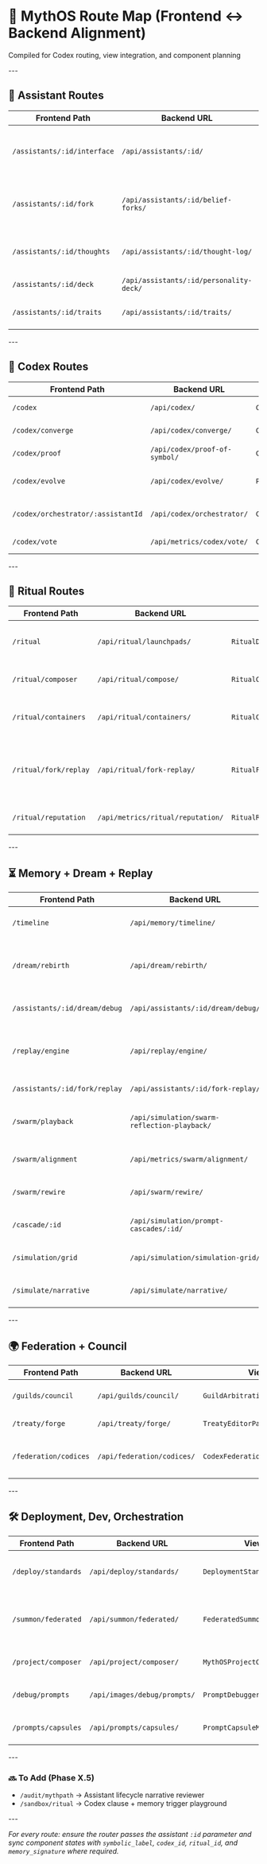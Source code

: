 # 🧠 MythOS Route Map (Frontend ↔ Backend Alignment)

Compiled for Codex routing, view integration, and component planning

\-\-\-

## 🔮 Assistant Routes

| Frontend Path | Backend URL | View | Serializer | Notes |
| ------------- | ----------- | ---- | ---------- | ----- |
| `/assistants/:id/interface` | `/api/assistants/:id/` | `AssistantInterfacePage` | `AssistantDetailSerializer` | Loads codex anchors, ritual launchpads, belief forks |
| `/assistants/:id/fork` | `/api/assistants/:id/belief-forks/` | `BeliefForkViewer` | `BeliefForkSerializer` | Fork visualization per memory/ritual divergence |
| `/assistants/:id/thoughts` | `/api/assistants/:id/thought-log/` | `ThoughtLogPanel` | `AssistantThoughtLogSerializer` | Chain-of-thought, ritual state, prompt lineage |
| `/assistants/:id/deck` | `/api/assistants/:id/personality-deck/` | `PersonalityDeckBuilder` | `AssistantPersonalityDeckSerializer` | Card-based role editor |
| `/assistants/:id/traits` | `/api/assistants/:id/traits/` | `AssistantTraitCardViewer` | `AssistantTraitCardSerializer` | Trait card deck with codex bar |

\-\-\-

## 📜 Codex Routes

| Frontend Path | Backend URL | View | Serializer | Notes |
| ------------- | ----------- | ---- | ---------- | ----- |
| `/codex` | `/api/codex/` | `CodexInteractionLayer` | `SwarmCodexSerializer` | Main codex viewer/editor |
| `/codex/converge` | `/api/codex/converge/` | `CodexConvergencePage` | `CodexConvergenceCeremonySerializer` | Merge codices via ritual |
| `/codex/proof` | `/api/codex/proof-of-symbol/` | `CodexProofLogViewer` | `CodexProofOfSymbolSerializer` | Proof trace hash validation |
| `/codex/evolve` | `/api/codex/evolve/` | `PromptMutationExplorer` | `CodexPromptMutationSerializer` | Prompt + role mutation lineage |
| `/codex/orchestrator/:assistantId` | `/api/codex/orchestrator/` | `CodexPromptOrchestrator` | `PromptUsageLogSerializer` | Assistant prompt editor/previewer |
| `/codex/vote` | `/api/metrics/codex/vote/` | `CodexVotePage` | `CodexClauseVoteSerializer` | Clause mutation ballots |

\-\-\-

## 🔁 Ritual Routes

| Frontend Path | Backend URL | View | Serializer | Notes |
| ------------- | ----------- | ---- | ---------- | ----- |
| `/ritual` | `/api/ritual/launchpads/` | `RitualDashboardPage` | `RitualLaunchpadSerializer` | Main ritual launcher with codex links |
| `/ritual/composer` | `/api/ritual/compose/` | `RitualComposerPage` | `RitualDraftSerializer` | Ritual blueprint editor |
| `/ritual/containers` | `/api/ritual/containers/` | `RitualContainerPanel` | `RitualFunctionContainerSerializer` | Persistent execution state viewer |
| `/ritual/fork/replay` | `/api/ritual/fork-replay/` | `RitualForkReplayPage` | `RitualForkReplaySerializer` | Side-by-side ritual replays with divergence tagging |
| `/ritual/reputation` | `/api/metrics/ritual/reputation/` | `RitualReputationPage` | `RitualReputationScoreSerializer` | Ritual rating tracker |

\-\-\-

## ⏳ Memory + Dream + Replay

| Frontend Path | Backend URL | View | Serializer | Notes |
| ------------- | ----------- | ---- | ---------- | ----- |
| `/timeline` | `/api/memory/timeline/` | `MemoryTimelineViewer` | `MemoryTimelineSerializer` | Role-tagged memory braid |
| `/dream/rebirth` | `/api/dream/rebirth/` | `DreamRebirthPage` | `DreamframeRebirthSerializer` | Dream-based assistant reincarnation trigger |
| `/assistants/:id/dream/debug` | `/api/assistants/:id/dream/debug/` | `DreamTriggerDebugger` | `DreamTriggerLogSerializer` | Dreamframe state debugger |
| `/replay/engine` | `/api/replay/engine/` | `SymbolicReplayEnginePage` | `SymbolicReplayEngineSerializer` | Full scenario memory playback with codex echo |
| `/assistants/:id/fork/replay` | `/api/assistants/:id/fork-replay/` | `ForkDrivenMemoryPlayback` | `MemoryForkPlaybackSerializer` | Memory fork comparison |
| `/swarm/playback` | `/api/simulation/swarm-reflection-playback/` | `SwarmReflectionPlaybackPage` | `SwarmReflectionPlaybackLogSerializer` | Multi-assistant reflection timeline |
| `/swarm/alignment` | `/api/metrics/swarm/alignment/` | `SwarmAlignmentPage` | `SwarmAlignmentIndexSerializer` | Swarm belief stability index |
| `/swarm/rewire` | `/api/swarm/rewire/` | `SwarmAgentRewirePage` | `SwarmAgentRouteSerializer` | Swarm relationship map |
| `/cascade/:id` | `/api/simulation/prompt-cascades/:id/` | `PromptCascadeWatcherPage` | `PromptCascadeLogSerializer` | View prompt chain cascade |
| `/simulation/grid` | `/api/simulation/simulation-grid/` | `SimulationGridPage` | `SimulationClusterStatusSerializer` | Live simulation status grid |
| `/simulate/narrative` | `/api/simulate/narrative/` | `NarrativeMutationSimulatorPage` | `NarrativeMutationTraceSerializer` | Narrative rewrite sandbox |

\-\-\-

## 🌍 Federation + Council

| Frontend Path | Backend URL | View | Serializer | Notes |
| ------------- | ----------- | ---- | ---------- | ----- |
| `/guilds/council` | `/api/guilds/council/` | `GuildArbitrationCouncilPage` | `MythicArbitrationCouncilSerializer` | Multi-guild codex/treaty vote logic |
| `/treaty/forge` | `/api/treaty/forge/` | `TreatyEditorPage` | `SymbolicTreatyProtocolSerializer` | Treaty builder |
| `/federation/codices` | `/api/federation/codices/` | `CodexFederationPage` | `CodexFederationArchitectureSerializer` | Federated codex cluster viewer |

\-\-\-

## 🛠️ Deployment, Dev, Orchestration

| Frontend Path | Backend URL | View | Serializer | Notes |
| ------------- | ----------- | ---- | ---------- | ----- |
| `/deploy/standards` | `/api/deploy/standards/` | `DeploymentStandardsPage` | `BeliefAlignedDeploymentStandardSerializer` | Symbolic check for launch environments |
| `/summon/federated` | `/api/summon/federated/` | `FederatedSummonPage` | `FederatedMythicIntelligenceSummonerSerializer` | Multi-assistant swarm summoning logic |
| `/project/composer` | `/api/project/composer/` | `MythOSProjectComposerPage` | `AssistantProjectSerializer` | Task milestone planner |
| `/debug/prompts` | `/api/images/debug/prompts/` | `PromptDebuggerPage` | `PromptMutationLogSerializer` | Prompt diff + codex trace map |
| `/prompts/capsules` | `/api/prompts/capsules/` | `PromptCapsuleManagerPage` | `PromptCapsuleSerializer` | Shared prompt capsules |

\-\-\-

### 🔜 To Add (Phase X.5)
- `/audit/mythpath` → Assistant lifecycle narrative reviewer
- `/sandbox/ritual` → Codex clause + memory trigger playground

\-\-\-

_For every route: ensure the router passes the assistant `:id` parameter and sync component states with `symbolic_label`, `codex_id`, `ritual_id`, and `memory_signature` where required._
